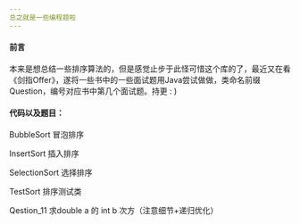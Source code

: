 ```yaml
---
总之就是一些编程题啦
---
```


#### 前言

本来是想总结一些排序算法的，但是感觉止步于此怪可惜这个库的了，最近又在看《剑指Offer》，遂将一些书中的一些面试题用Java尝试做做，类命名前缀 Question，编号对应书中第几个面试题。持更 : )

#### 代码以及题目：

BubbleSort      冒泡排序

InsertSort      插入排序

SelectionSort			  选择排序

TestSort			  排序测试类

Qestion_11		  求double a 的 int b 次方（注意细节+递归优化） 

